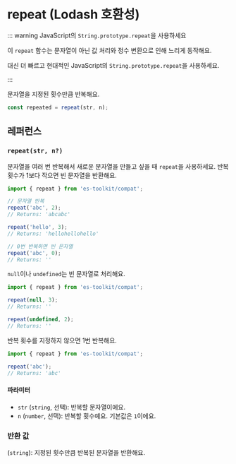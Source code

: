# repeat (Lodash 호환성)

::: warning JavaScript의 `String.prototype.repeat`을 사용하세요

이 `repeat` 함수는 문자열이 아닌 값 처리와 정수 변환으로 인해 느리게 동작해요.

대신 더 빠르고 현대적인 JavaScript의 `String.prototype.repeat`을 사용하세요.

:::

문자열을 지정된 횟수만큼 반복해요.

```typescript
const repeated = repeat(str, n);
```

## 레퍼런스

### `repeat(str, n?)`

문자열을 여러 번 반복해서 새로운 문자열을 만들고 싶을 때 `repeat`을 사용하세요. 반복 횟수가 1보다 작으면 빈 문자열을 반환해요.

```typescript
import { repeat } from 'es-toolkit/compat';

// 문자열 반복
repeat('abc', 2);
// Returns: 'abcabc'

repeat('hello', 3);
// Returns: 'hellohellohello'

// 0번 반복하면 빈 문자열
repeat('abc', 0);
// Returns: ''
```

`null`이나 `undefined`는 빈 문자열로 처리해요.

```typescript
import { repeat } from 'es-toolkit/compat';

repeat(null, 3);
// Returns: ''

repeat(undefined, 2);
// Returns: ''
```

반복 횟수를 지정하지 않으면 1번 반복해요.

```typescript
import { repeat } from 'es-toolkit/compat';

repeat('abc');
// Returns: 'abc'
```

#### 파라미터

- `str` (`string`, 선택): 반복할 문자열이에요.
- `n` (`number`, 선택): 반복할 횟수예요. 기본값은 `1`이에요.

### 반환 값

(`string`): 지정된 횟수만큼 반복된 문자열을 반환해요.